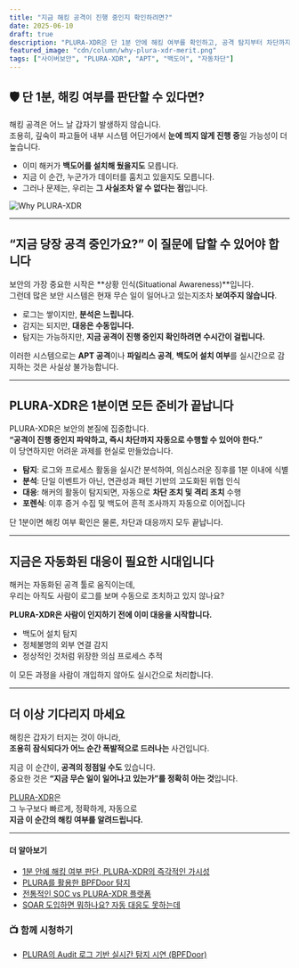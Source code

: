 ```yaml
---
title: "지금 해킹 공격이 진행 중인지 확인하려면?"
date: 2025-06-10
draft: true
description: "PLURA-XDR은 단 1분 안에 해킹 여부를 확인하고, 공격 탐지부터 차단까지 자동으로 대응합니다."
featured_image: "cdn/column/why-plura-xdr-merit.png"
tags: ["사이버보안", "PLURA-XDR", "APT", "백도어", "자동차단"]
---
```


## 🛡️ 단 1분, 해킹 여부를 판단할 수 있다면?

해킹 공격은 어느 날 갑자기 발생하지 않습니다.  
조용히, 깊숙이 파고들어 내부 시스템 어딘가에서 **눈에 띄지 않게 진행 중**일 가능성이 더 높습니다.

- 이미 해커가 **백도어를 설치해 뒀을지도** 모릅니다.  
- 지금 이 순간, 누군가가 데이터를 훔치고 있을지도 모릅니다.  
- 그러나 문제는, 우리는 **그 사실조차 알 수 없다는 점**입니다.

![Why PLURA-XDR](https://blog.plura.io/cdn/column/why-plura-xdr.png)

<!--more-->

---

## “지금 당장 공격 중인가요?” 이 질문에 답할 수 있어야 합니다

보안의 가장 중요한 시작은 **상황 인식(Situational Awareness)**입니다.  
그런데 많은 보안 시스템은 현재 무슨 일이 일어나고 있는지조차 **보여주지 않습니다**.

- 로그는 쌓이지만, **분석은 느립니다.**
- 감지는 되지만, **대응은 수동입니다.**
- 탐지는 가능하지만, **지금 공격이 진행 중인지 확인하려면 수시간이 걸립니다.**

이러한 시스템으로는 **APT 공격**이나 **파일리스 공격**, **백도어 설치 여부**를 실시간으로 감지하는 것은 사실상 불가능합니다.

---

## PLURA-XDR은 1분이면 모든 준비가 끝납니다

PLURA-XDR은 보안의 본질에 집중합니다.  
**“공격이 진행 중인지 파악하고, 즉시 차단까지 자동으로 수행할 수 있어야 한다.”**  
이 당연하지만 어려운 과제를 현실로 만들었습니다.

- **탐지**: 로그와 프로세스 활동을 실시간 분석하여, 의심스러운 징후를 1분 이내에 식별  
- **분석**: 단일 이벤트가 아닌, 연관성과 패턴 기반의 고도화된 위협 인식  
- **대응**: 해커의 활동이 탐지되면, 자동으로 **차단 조치 및 격리 조치** 수행  
- **포렌식**: 이후 증거 수집 및 백도어 흔적 조사까지 자동으로 이어집니다

단 1분이면 해킹 여부 확인은 물론, 차단과 대응까지 모두 끝납니다.

---

## 지금은 자동화된 대응이 필요한 시대입니다

해커는 자동화된 공격 툴로 움직이는데,  
우리는 아직도 사람이 로그를 보며 수동으로 조치하고 있지 않나요?

**PLURA-XDR은 사람이 인지하기 전에 이미 대응을 시작합니다.**

- 백도어 설치 탐지
- 정체불명의 외부 연결 감지
- 정상적인 것처럼 위장한 의심 프로세스 추적

이 모든 과정을 사람이 개입하지 않아도 실시간으로 처리합니다.

---

## 더 이상 기다리지 마세요

해킹은 갑자기 터지는 것이 아니라,  
**조용히 잠식되다가 어느 순간 폭발적으로 드러나는** 사건입니다.

지금 이 순간이, **공격의 정점일 수도** 있습니다.  
중요한 것은 **“지금 무슨 일이 일어나고 있는가”를 정확히 아는 것**입니다.

[PLURA-XDR](https://www.plura.io)은  
그 누구보다 빠르게, 정확하게, 자동으로  
**지금 이 순간의 해킹 여부를 알려드립니다.**

---

#### 더 알아보기

- [1분 안에 해킹 여부 판단, PLURA-XDR의 즉각적인 가시성](https://blog.plura.io/ko/respond/1-minute-detection/)
- [PLURA를 활용한 BPFDoor 탐지](https://blog.plura.io/ko/respond/bpfdoor_with_plura/)
- [전통적인 SOC vs PLURA-XDR 플랫폼](https://blog.plura.io/ko/column/traditional_soc_vs_plura_xdr/)
- [SOAR 도입하면 뭐하나요? 자동 대응도 못하는데](https://blog.plura.io/ko/column/why_soar_always_fails/)

### 📺 함께 시청하기  
- [PLURA의 Audit 로그 기반 실시간 탐지 시연 (BPFDoor)](https://youtu.be/Rkz7vNAM0ZY)

